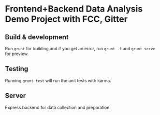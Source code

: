 # Frontend+Backend Data Analysis Demo Project with FCC, Gitter

## Build & development

Run `grunt` for building and if you get an error, run `grunt -f` and `grunt serve` for preview.

## Testing

Running `grunt test` will run the unit tests with karma.

## Server

Express backend for data collection and preparation
